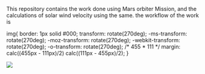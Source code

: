 This repository contains the work done using Mars orbiter Mission, and the calculations of solar wind velocity using the same. the workflow of the work is

img{
  border: 1px solid #000;
  transform:          rotate(270deg);
  -ms-transform:      rotate(270deg);
  -moz-transform:     rotate(270deg);
  -webkit-transform:  rotate(270deg);
  -o-transform:       rotate(270deg);
  /* 455 * 111 */
  margin: calc((455px - 111px)/2) calc((111px - 455px)/2);
}
<article>
<section class="photo">
<div></div>
<div class="imagetest">
<img src="https://user-images.githubusercontent.com/98839532/194517352-fe9a68dc-1020-411b-a106-8ce30e39c2fa.svg" />
</div>
</section>
</article>

